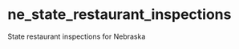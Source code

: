 ne_state_restaurant_inspections
===============================

State restaurant inspections for Nebraska
